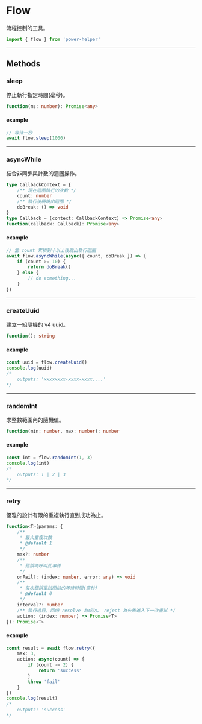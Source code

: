 # Flow

流程控制的工具。

```ts
import { flow } from 'power-helper'
```

---

## Methods

### sleep

停止執行指定時間(毫秒)。

```ts
function(ms: number): Promise<any>
```

#### example

```ts
// 等待一秒
await flow.sleep(1000)
```

---

### asyncWhile

結合非同步與計數的迴圈操作。

```ts
type CallbackContext = {
    /** 現在迴圈執行的次數 */
    count: number
    /** 執行後將跳出迴圈 */
    doBreak: () => void
}
type Callback = (context: CallbackContext) => Promise<any>
function(callback: Callback): Promise<any>
```

#### example

```ts
// 當 count 累積到十以上後跳出執行迴圈
await flow.asyncWhile(async({ count, doBreak }) => {
    if (count >= 10) {
        return doBreak()
    } else {
        // do something...
    }
})
```

---

### createUuid

建立一組隨機的 v4 uuid。

```ts
function(): string
```

#### example

```ts
const uuid = flow.createUuid()
console.log(uuid)
/*
    outputs: 'xxxxxxxx-xxxx-xxxx....'
*/
```

---

### randomInt

求整數範圍內的隨機值。

```ts
function(min: number, max: number): number
```

#### example

```ts
const int = flow.randomInt(1, 3)
console.log(int)
/*
    outputs: 1 | 2 | 3
*/
```

---

### retry

優雅的設計有限的重複執行直到成功為止。

```ts
function<T>(params: {
    /**
     * 最大重複次數
     * @default 1
     */
    max?: number
    /**
     * 錯誤時呼叫此事件
     */
    onFail?: (index: number, error: any) => void
    /**
     * 每次錯誤重試間格的等待時間(毫秒)
     * @default 0
     */
    interval?: number
    /** 執行過程，回傳 resolve 為成功， reject 為失敗進入下一次重試 */
    action: (index: number) => Promise<T>
}): Promise<T>
```

#### example

```ts
const result = await flow.retry({
    max: 3,
    action: async(count) => {
        if (count >= 2) {
            return 'success'
        }
        throw 'fail'
    }
})
console.log(result)
/*
    outputs: 'success'
*/
```
